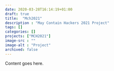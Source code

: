 ```yaml
---
date: 2020-03-28T16:14:19+01:00
draft: true
title:  "Mch2021"
description : "May Contain Hackers 2021 Project"
tags: []
categories: []
projects: ["MCH2021"]
image-src : ""
image-alt : "Project"
archived: false
---
```


Content goes here.
